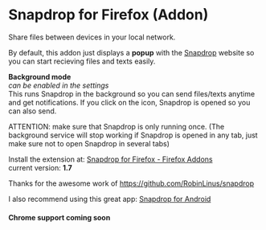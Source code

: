 # Snapdrop for Firefox (Addon)
Share files between devices in your local network.

By default, this addon just displays a <b>popup</b> with the <a href="https://Snapdrop.net/" target="_blank">Snapdrop</a> website so you can start recieving files and texts easily.

<b>Background mode</b>
<br>
<i>can be enabled in the settings</i>
<br>
This runs Snapdrop in the background so you can send files/texts anytime and get notifications. If you click on the icon, Snapdrop is opened so you can also send.

ATTENTION:
make sure that Snapdrop is only running once.
(The background service will stop working if Snapdrop is opened in any tab, just make sure not to open Snapdrop in several tabs)

Install the extension at: <a href="https://addons.mozilla.org/de/firefox/addon/snapdrop-for-firefox/" target="_blank">Snapdrop for Firefox - Firefox Addons</a>
<br>current version: <b>1.7</b>

Thanks for the awesome work of https://github.com/RobinLinus/snapdrop

I also recommend using this great app: <a href="https://github.com/fm-sys/snapdrop-android" target="_blank">Snapdrop for Android</a>

#### Chrome support coming soon
